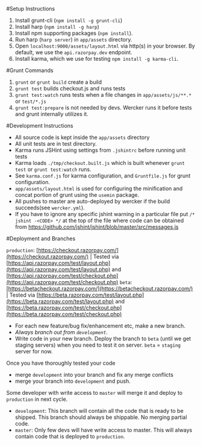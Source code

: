 #Setup Instructions

1. Install grunt-cli (`npm install -g grunt-cli`)
2. Install harp (`npm install -g harp`)
3. Install npm supporting packages (`npm install`).
5. Run harp (`harp server`) in `app/assets` directory.
3. Open `localhost:9000/assets/layout.html` via http(s) in your browser. By default, we use the `api.razorpay.dev` endpoint.
4. Install karma, which we use for testing `npm install -g karma-cli`.


#Grunt Commands

1. `grunt` or `grunt build` create a build
1. `grunt test` builds checkout.js and runs tests
1. `grunt test:watch` runs tests when a file changes in `app/assets/js/**.*` or `test/*.js`
1. `grunt test:prepare` is not needed by devs. Wercker runs it before tests and grunt internally utilizes it.

#Development Instructions
- All source code is kept inside the `app/assets` directory
- All unit tests are in test directory.
- Karma runs JSHint using settings from `.jshintrc` before running unit tests
- Karma loads `./tmp/checkout.built.js` which is built whenever `grunt test` or `grunt test:watch` runs.
- See `karma.conf.js` for karma configuration, and `Gruntfile.js` for grunt configuration.
- `app/assets/layout.html` is used for configuring the minification and concat portion of grunt using the `usemin` package.
- All pushes to master are auto-deployed by wercker if the build succeeds(see `wercker.yml`).
- If you have to ignore any specific jshint warning in a particular file put `/* jshint -<CODE> */` at the top of the file where code can be obtained from https://github.com/jshint/jshint/blob/master/src/messages.js

#Deployment and Branches

`production`: [https://checkout.razorpay.com/](https://checkout.razorpay.com/) | Tested via [https://api.razorpay.com/test/layout.php](https://api.razorpay.com/test/layout.php) and [https://api.razorpay.com/test/checkout.php](https://api.razorpay.com/test/checkout.php)
`beta`: [https://betacheckout.razorpay.com/](https://betacheckout.razorpay.com/) | Tested via [https://beta.razorpay.com/test/layout.php](https://beta.razorpay.com/test/layout.php) and [https://beta.razorpay.com/test/checkout.php](https://beta.razorpay.com/test/checkout.php)

- For each new feature/bug fix/enhancement etc, make a new branch.
- *Always branch out from `development`*.
- Write code in your new branch. Deploy the branch to `beta` (until we get staging servers) when you need to test it on server. `beta` = `staging` server for now.

Once you have thoroughly tested your code
- merge `development` into your branch and fix any merge conflicts
- merge your branch into `development` and push.

Some developer with write access to `master` will merge it and deploy to `production` in next cycle.

- `development`: This branch will contain all the code that is ready to be shipped. This branch should always be shippable. No merging partial code.
- `master`: Only few devs will have write access to master. This will always contain code that is deployed to `production`.
